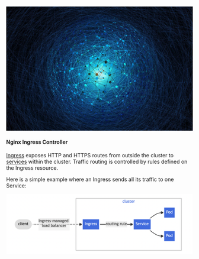 

![nginx logo](nginx.jpeg)


#### Nginx Ingress Controller

[Ingress](https://kubernetes.io/docs/reference/generated/kubernetes-api/v1.25/#ingress-v1-networking-k8s-io)  exposes HTTP and HTTPS routes from outside the cluster to  [services](https://kubernetes.io/docs/concepts/services-networking/service/)  within the cluster. Traffic routing is controlled by rules defined on the Ingress resource.

Here is a simple example where an Ingress sends all its traffic to one Service:

![ingress](ingress.png)
